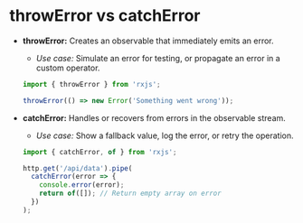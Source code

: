 # throwError vs catchError

- **throwError:** Creates an observable that immediately emits an error.
  - *Use case:* Simulate an error for testing, or propagate an error in a custom operator.
  ```typescript
  import { throwError } from 'rxjs';

  throwError(() => new Error('Something went wrong'));
  ```

- **catchError:** Handles or recovers from errors in the observable stream.
  - *Use case:* Show a fallback value, log the error, or retry the operation.
  ```typescript
  import { catchError, of } from 'rxjs';

  http.get('/api/data').pipe(
    catchError(error => {
      console.error(error);
      return of([]); // Return empty array on error
    })
  );
  ```
